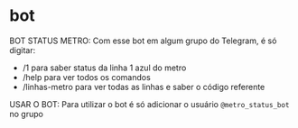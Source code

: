# bot

BOT STATUS METRO: Com esse bot em algum grupo do Telegram, é só digitar:
* /1 para saber status da linha 1 azul do metro
* /help para ver todos os comandos
* /linhas-metro para ver todas as linhas e saber o código referente

USAR O BOT: Para utilizar o bot é só adicionar o usuário `@metro_status_bot` no grupo
